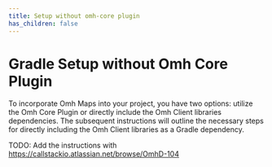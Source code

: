 ```yaml
---
title: Setup without omh-core plugin
has_children: false
---
```


# Gradle Setup without Omh Core Plugin

To incorporate Omh Maps into your project, you have two options: utilize the Omh Core Plugin or directly include the Omh Client libraries dependencies. The subsequent instructions will outline the necessary steps for directly including the Omh Client libraries as a Gradle dependency.

TODO: Add the instructions with https://callstackio.atlassian.net/browse/OmhD-104

